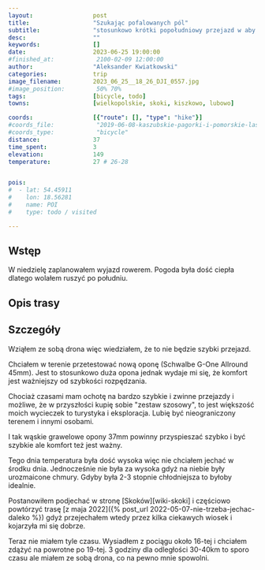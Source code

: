 ```yaml
---
layout:                 post
title:                  "Szukając pofalowanych pól"
subtitle:               "stosunkowo krótki popołudniowy przejazd w aby zobaczyć jaki jest aktualnie kolor zbóż"
desc:                   ""
keywords:               []
date:                   2023-06-25 19:00:00
#finished_at:            2100-02-09 12:00:00
author:                 "Aleksander Kwiatkowski"
categories:             trip
image_filename:         2023_06_25__18_26_DJI_0557.jpg
#image_position:         50% 70%
tags:                   [bicycle, todo]
towns:                  [wielkopolskie, skoki, kiszkowo, lubowo]

coords:                 [{"route": [], "type": "hike"}]
#coords_file:            "2019-06-08-kaszubskie-pagorki-i-pomorskie-lasy.json"
#coords_type:            "bicycle"
distance:               37
time_spent:             3
elevation:              149
temperature:            27 # 26-28


pois:
#  - lat: 54.45911
#    lon: 18.56281
#    name: POI
#    type: todo / visited

---
```



## Wstęp

W niedzielę zaplanowałem wyjazd rowerem. Pogoda była dość ciepła dlatego
wolałem ruszyć po południu.

## Opis trasy

<div class="strava-embed-placeholder" data-embed-type="activity" data-embed-id="9333570022"></div><script src="https://strava-embeds.com/embed.js"></script>

## Szczegóły

Wziąłem ze sobą drona więc wiedziałem, że to nie będzie szybki przejazd.

Chciałem w terenie przetestować nową oponę (Schwalbe G-One Allround 45mm).
Jest to stosunkowo duża opona jednak wydaje mi się, że komfort jest ważniejszy
od szybkości rozpędzania.

Chociaż czasami mam ochotę na bardzo szybkie i zwinne przejazdy i możliwe,
że w przyszłości kupię sobie "zestaw szosowy", to jest większość moich
wycieczek to turystyka i eksploracja. Lubię być nieograniczony terenem
i innymi osobami.

I tak wąskie grawelowe opony 37mm powinny przyspieszać szybko i być szybkie
ale komfort też jest ważny.

Tego dnia temperatura była dość wysoka więc nie chciałem jechać w środku
dnia. Jednocześnie nie była za wysoka gdyż na niebie były urozmaicone chmury.
Gdyby była 2-3 stopnie chłodniejsza to byłoby idealnie.

Postanowiłem podjechać w stronę [Skoków][wiki-skoki] i częściowo powtórzyć
trasę [z maja 2022]({% post_url 2022-05-07-nie-trzeba-jechac-daleko %})
gdyż przejechałem wtedy przez kilka ciekawych wiosek i kojarzyła
mi się dobrze.

Teraz nie miałem tyle czasu. Wysiadłem z pociągu około 16-tej i chciałem zdążyć
na powrotne po 19-tej. 3 godziny dla odległości 30-40km to sporo czasu
ale miałem ze sobą drona, co na pewno mnie spowolni.
